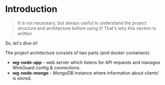 # Introduction

> It is not necessary, but always useful to understand the project structure and architecture before using it!
> That's why this section is written.

So, let's dive in!

The project architecture consists of two parts (and docker containers):

* **wg-node-app** - web server which listens for API requests and manages WireGuard config & connections.
* **wg-node-mongo** - MongoDB instance where information about clients' is stored.